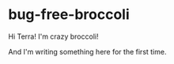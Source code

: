 # bug-free-broccoli

Hi Terra!
I'm crazy broccoli!

And I'm writing something here for the first time.
